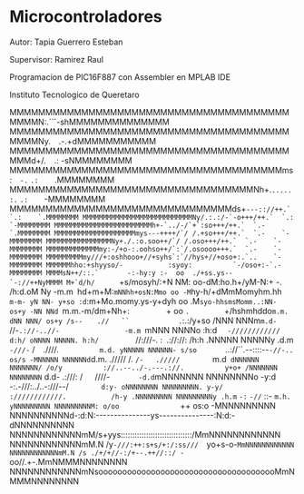# Microcontroladores

Autor: Tapia Guerrero Esteban

Supervisor: Ramirez Raul

Programacion de PIC16F887 con Assembler en MPLAB IDE

Instituto Tecnologico de Queretaro



MMMMMMMMMMMMMMMMMMMMMMMMMMMMMMMMMMMMMMMMMMMN:.```-shMMMMMMMMMMMMMM
MMMMMMMMMMMMMMMMMMMMMMMMMMMMMMMMMMMMMMMMMMMNy.`  `.-.+dMMMMMMMMMMM
MMMMMMMMMMMMMMMMMMMMMMMMMMMMMMMMMMMMMMMMMMd+/.`  `.:   -sNMMMMMMMM
MMMMMMMMMMMMMMMMMMMMMMMMMMMMMMMMMMMMMMms:`  -.`  `.:    `.MMMMMMMM
MMMMMMMMMMMMMMMMMMMMMMMMMMMMMMMMMMNh+.`.....:.`  `.:    `-MMMMMMMM
MMMMMMMMMMMMMMMMMMMMMMMMMMMMMMMds+``---:://++.`  `.:    `.MMMMMMMM
MMMMMMMMMMMMMMMMMMMMMMMMMMMNy/.:.:/-`-o+++/++.`  `.:    `-MMMMMMMM
MMMMMMMMMMMMMMMMMMMMMMMMh+-`../-/`+`:so+++/++.`  `.-    `.MMMMMMMM
MMMMMMMMMMMMMMMMMMMMmys---++++/`/ /.+so+++/++.`  `.-    `-MMMMMMMM
MMMMMMMMMMMMMMMMNy+./.:o.soo++/`/ /.oso+++/++.`  `.-    `-MMMMMMMM
MMMMMMMMMMMMMmy:-/+o-:.oohso++/`:`/.osoooo+++.`  `.-    `-MMMMMMMM
MMMMMMMMMmy///+:oshhooo+//+syhs`:`//hys+//+oso+:.`..    `-MMMMMMMM
MMMMMMhho:+shyyso/-           :syoy:          `-/oso+:-`.-MMMMMMMM
MMMMsN++/::.`       -:-hy:y :-  oo  ./+ss.ys--       `-://++NyMMMM
M+`d/h/      ``+s/mosyh/:+N NM: oo-dM:ho.h+/yM-N:+ -.      /h:d.oM
Ny -m.m` `hd+m+M:`mNNhh+osN:Mmo oo -M`hy-h/+dMmMomyhm.hh`  m-m- yN
NN- y+so :d`:m+Mo.momy.ys-y+dyh oo .M`syo-hhsmsMomm..:NN- os+y -NN
NNd `m.m.-m/dm+Nh+:`         `+ oo `.        ` +/hshmhddo`m.m. dNN
NNN/ os+y /s--`            `   .//   ``            .`:.:/y+so /NNN
NNNm` m.d-               `//-`.://-..//-                -m.m `mNNN
NNNNo :h:d             `  -////////////`  `             d:h/ oNNNN
NNNNN. h:h/          `//:///-.  :` `.://://:           /h:h .NNNNN
NNNNNy .d.m`           -///-`   /`  `.////.`           m.d. yNNNNN
NNNNNN- s/so        `..://``.--::::--` -//-..         os/s -MNNNNN
NNNNNNd `d.m.       ./////    /. `/-   ./////        `m.d` dNNNNNN
NNNNNNN/ /o/y          ://..--../-.---.://.          y+o+ /NNNNNNN
NNNNNNNN` d.d-        .:///:    /`   `////-`        -d.d `mNNNNNNN
NNNNNNNNo -y:d        -:.-///:../..-:///--/`        d:y- oNNNNNNNN
NNNNNNNNN. y-y/           :////////////.           /h-y .NNNNNNNNN
NNNNNNNNNy .h.m`         `-:` `-//`  ::-          `m.h. yNNNNNNNNN
NNNNNNNNNM: o/oo               `++                os:o -MNNNNNNNNN
NNNNNNNNNNd-:d:N:---------------ys---------------:N:d:-dNNNNNNNNNN
NNNNNNNNNNNNmM/s+yys:::::::::::::::::::::::::::::::/MmNNNNNNNNNNNN
NNNNNNNNNNNNmM.N /y`-///:++:s+s/+:/:ss///  `yo+s-o-`MmNNNNNNNNNNNN
NNNNNNNNNNNNmM.N /s ./+/+//-:/+--.++//::/ -`oo//.+-.MmNMMMNNNNNNNN
NNNNNNNNNNNNmNsoooooooooooooooooooooooooooooooooooooMmNMMMNNNNNNNN
